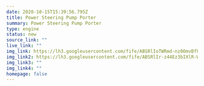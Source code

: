 ```yaml
---
date: 2020-10-15T15:39:56.795Z
title: Power Steering Pump Porter
summary: Power Steering Pump Porter
type: engine
status: new
source_link: ""
live_link: ""
img_link: https://lh3.googleusercontent.com/fife/ABSRlIoTWRmd-nz0OmvBfhyp8su4PZlJs4KCXZfEMCpiqGJe1hE5JMtTgfvSYFiJJyv1IXxjam4gDQs6KdYQ1s9cWT1abLMXk-JOabNF43-vPvOMYOxYcv5gRBcZpgnQowIy-rUSjqOebnBGTyBhGsatrPHq9hDJXuEU-rzGjOEfdhPRnb8ZTGxTB2S1P92wwiINBpVLcvE2Rg_rCw5v-k0ji5RgwrcfFcetsGCvqeouRrjBSGHISRdLa3NgvinEAMx2-dceYnQLaO8qtd7izZcIO71T_x81ilWMb6kv0Cg6x8XIlrp3DtdlBBPr0mafq4ejGAp_hK1lSlK9KijmU8pnabKHksV7Z_f91q5tTtO5z7IAOJxLrK0UCtP265jpDD4c3vOXtOrlDhe8kw79xvBXVmnxAvrYXQKFfUmF5AnKY27-VKzvoywk3DDScv1nH1X9mnSg5hF9YDSS19EVj_cobP7ez5poAJ8s0N8U4WkwWA1qmdXpI8BhLbRRu2axJx76L76JpvsxaXpK2R-AI2YANznBpK0tCzbP2GAUrVvAqtGIvFXXc9dgbfMUl5nSZwRZveV77tRdVEUlCAElN3lqOma3vGtnjuMpws4fmBHmlumZJ1zqrMdDrCJTpJVk7Y3j6NXThLaBa6LBkt7wZ-pmua3l1g9_ven8kk2tV7_wrdp8DHCCpJgPvRiQFT3J2sQ3Tiha5xHIPqcOwhoDP91kYnXvtlkpxKuUdA=w795-h666-ft
img_link2: https://lh3.googleusercontent.com/fife/ABSRlIr-z44Ez3bIXlR-WkKupspAvWLjpHrN4an3aosbh9ME-7rrh0MUHkYGF_RmkQRna1Uur9M_t0hlagQjJaOur2WKhj5u0fhYNUS0IbJtA1fJiUD0FNHIsRln5arXj1kFr094bLC9xkgFJA4ZuN0UvkaYKXhcWdMcm5j8zWpxeinTovwQWNxsU6Az6wmek_9ye_xKnD7XDWxi_A-QoBWZT4Gw9ybYm9_UGt5R3Lv3oxC9O82XRiVsSmrVqdGuBEnUs6f-42ouDpZSNJOYLHoZsJ70sr7HNwEjD4C8ypf6BzXg8E6UC699yYvbVuZRSSGczum8a_f0liCVbDk7y9FerNPLTbQVbWkb8pztl_yH9k22NeBkLoRA3U76VevYIEsBRbYvQEJWmfkogIxmkV1OlJ2qi4YuMb1Yy2ilsJO-Po4fCm7ztPdR9A8LdXdATZbUQnlBF-NAa5A_eZgqQAGMnqoALpy4P7RMSJIx_LgFfTI12aeIkF-kqu4jR7urlfWj08tOkb4HBSbAghQv6_0xtzq6ZEuQUk7Yr15kYPWclHR29RVLq15TOLRpLaLNjGP157XZhDXKWlKYL5DCVVizzEtwl_96sjM8vRfIhBAIK3wIAyynp5Ht98qcx8bigKiz4wn77dSJYI-LxW6SWhjSxWM7KBkZEhVrMs9CMMVlrNn3LBYnXdazXV3KBSNeh8znNtekme_Aw73xY5o_58-wvRp1KGiaGM9AEA=w795-h666-ft
img_link3: ""
img_link4: ""
homepage: false
---
```

